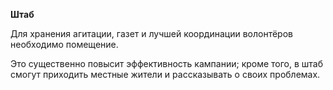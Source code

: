 **Штаб**

Для хранения агитации, газет и лучшей координации волонтёров необходимо помещение.

Это существенно повысит эффективность кампании; кроме того, в штаб смогут приходить местные жители и рассказывать о своих проблемах.
